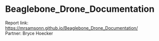 # Beaglebone_Drone_Documentation

Report link: https://mrsamsonn.github.io/Beaglebone_Drone_Documentation/  
Partner: Bryce Hoecker





